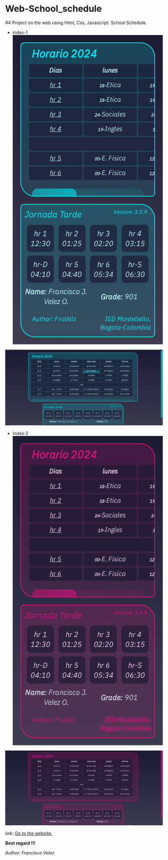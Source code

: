 # Web-School_schedule

#4 Project on the web using Html, Css, Javascript. School Schedule.

* index-1
![Image 1](./images/index1-movil.png)

![Image 2](./images/index1-pc.png)

* Index-2
![Image 3](./images/index2-movil.png)

![Image 4](./images/index2-pc.png)

link: [Go to the website.](https://fravelz.github.io/Web-School_schedule/)

**Best regard !!!**

<cite>Author: Francisco Velez</cite>

